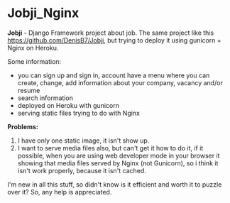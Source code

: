 # 								Jobji_Nginx

**Jobji** - Django Framework project about job. The same project like this https://github.com/DenisB7/Jobji, but trying to deploy it using gunicorn + Nginx on Heroku.

Some information:
- you can sign up and sign in, account have a menu where you can create, change, add information about your company, vacancy and/or resume
- search information
- deployed on Heroku with gunicorn
- serving static files trying to do with Nginx

**Problems:**
1. I have only one static image, it isn't show up.
2. I want to serve media files also, but can't get it how to do it, if it possible, when you are using web developer mode in your browser it showing that media files served by Nginx (not Gunicorn), so i think it isn't work properly, because it isn't cached.

I'm new in all this stuff, so didn't know is it efficient and worth it to puzzle over it? So, any help is appreciated.